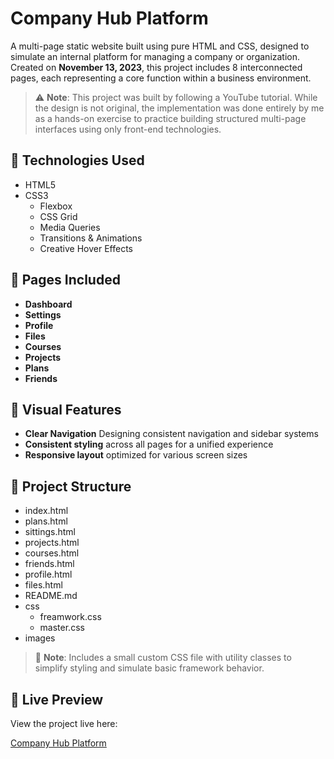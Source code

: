 # Company Hub Platform

A multi-page static website built using pure HTML and CSS, designed to simulate an internal platform for managing a company or organization. Created on **November 13, 2023**, this project includes 8 interconnected pages, each representing a core function within a business environment.

> ⚠️ **Note**: This project was built by following a YouTube tutorial. While the design is not original, the implementation was done entirely by me as a hands-on exercise to practice building structured multi-page interfaces using only front-end technologies.

## 🧰 Technologies Used

- HTML5
- CSS3
  - Flexbox
  - CSS Grid
  - Media Queries
  - Transitions & Animations
  - Creative Hover Effects

## 📄 Pages Included

- **Dashboard**
- **Settings**
- **Profile**
- **Files**
- **Courses**
- **Projects**
- **Plans**
- **Friends**

## 🎨 Visual Features

- **Clear Navigation** Designing consistent navigation and sidebar systems
- **Consistent styling** across all pages for a unified experience
- **Responsive layout** optimized for various screen sizes

## 📁 Project Structure

- index.html
- plans.html
- sittings.html
- projects.html
- courses.html
- friends.html
- profile.html
- files.html
- README.md
- css
  - freamwork.css
  - master.css
- images

> 📝 **Note**: Includes a small custom CSS file with utility classes to simplify styling and simulate basic framework behavior.

## 🔗 Live Preview

View the project live here:

[Company Hub Platform](https://abddalrahman.github.io/Company-Hub-Platform/)
